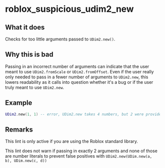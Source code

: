# roblox_suspicious_udim2_new
## What it does
Checks for too little arguments passed to `UDim2.new()`.

## Why this is bad
Passing in an incorrect number of arguments can indicate that the user meant to use `UDim2.fromScale` or `UDim2.fromOffset`.
Even if the user really only needed to pass in a fewer number of arguments to `UDim2.new`, this lowers readability
as it calls into question whether it's a bug or if the user truly meant to use `UDim2.new`.

## Example
```lua
UDim2.new(1, 1) -- error, UDim2.new takes 4 numbers, but 2 were provided.
```

## Remarks
This lint is only active if you are using the Roblox standard library.

This lint does not warn if passing in exactly 2 arguments and none of those are number literals to prevent false positives
with `UDim2.new(UDim.new(a, b), UDim.new(c, d))`
